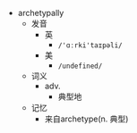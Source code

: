 - archetypally
  - 发音
    - 英
      - `/'ɑːrki'taɪpəli/`
    - 美
      - `/undefined/`
  - 词义
    - adv.
      - 典型地
  - 记忆
    - 来自archetype(n. 典型)
